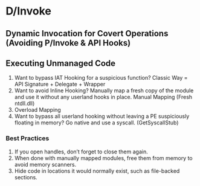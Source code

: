 # D/Invoke

## Dynamic Invocation for Covert Operations (Avoiding P/Invoke & API Hooks)

## Executing Unmanaged Code

1. Want to bypass IAT Hooking for a suspicious function? Classic Way = API Signature + Delegate + Wrapper
2. Want to avoid Inline Hooking? Manually map a fresh copy of the module and use it without any userland hooks in place. Manual Mapping (Fresh ntdll.dll)
3. Overload Mapping
4. Want to bypass all userland hooking without leaving a PE suspiciously floating in memory? Go native and use a syscall. (GetSyscallStub)

### Best Practices

1. If you open handles, don’t forget to close them again.
2. When done with manually mapped modules, free them from memory to avoid memory scanners.
3. Hide code in locations it would normally exist, such as file-backed sections.
